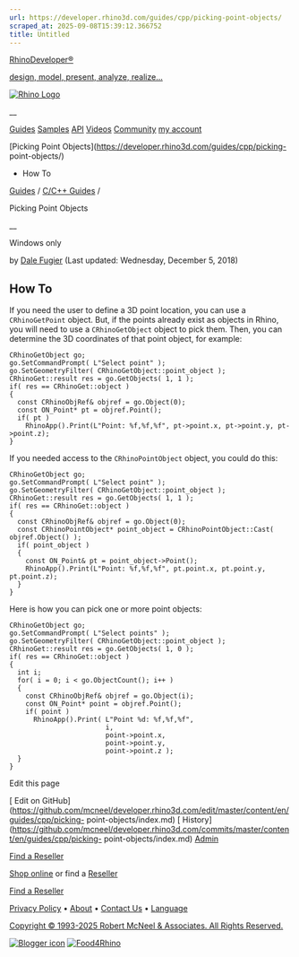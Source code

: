 ```yaml
---
url: https://developer.rhino3d.com/guides/cpp/picking-point-objects/
scraped_at: 2025-09-08T15:39:12.366752
title: Untitled
---
```


[RhinoDeveloper®](/)

[design, model, present, analyze, realize...](/)

[![Rhino Logo](https://developer.rhino3d.com/images/rhinodevlogo.png)](/)

__

[Guides](https://developer.rhino3d.com/guides)
[Samples](https://developer.rhino3d.com/samples)
[API](https://developer.rhino3d.com/api)
[Videos](https://developer.rhino3d.com/videos)
[Community](https://discourse.mcneel.com/c/rhino-developer) [my account
](https://www.rhino3d.com/my-account/ "Manage your account, licenses, and
teams")

[Picking Point Objects](https://developer.rhino3d.com/guides/cpp/picking-
point-objects/)

  * How To

[Guides](https://developer.rhino3d.com/en/guides/) / [C/C++
Guides](https://developer.rhino3d.com/en/guides/cpp/) /

Picking Point Objects

__

Windows only

by [Dale Fugier](https://discourse.mcneel.com/u/dale/) (Last updated:
Wednesday, December 5, 2018)

## How To

If you need the user to define a 3D point location, you can use a
`CRhinoGetPoint` object. But, if the points already exist as objects in Rhino,
you will need to use a `CRhinoGetObject` object to pick them. Then, you can
determine the 3D coordinates of that point object, for example:

    
    
    CRhinoGetObject go;
    go.SetCommandPrompt( L"Select point" );
    go.SetGeometryFilter( CRhinoGetObject::point_object );
    CRhinoGet::result res = go.GetObjects( 1, 1 );
    if( res == CRhinoGet::object )
    {
      const CRhinoObjRef& objref = go.Object(0);
      const ON_Point* pt = objref.Point();
      if( pt )
        RhinoApp().Print(L"Point: %f,%f,%f", pt->point.x, pt->point.y, pt->point.z);
    }
    

If you needed access to the `CRhinoPointObject` object, you could do this:

    
    
    CRhinoGetObject go;
    go.SetCommandPrompt( L"Select point" );
    go.SetGeometryFilter( CRhinoGetObject::point_object );
    CRhinoGet::result res = go.GetObjects( 1, 1 );
    if( res == CRhinoGet::object )
    {
      const CRhinoObjRef& objref = go.Object(0);
      const CRhinoPointObject* point_object = CRhinoPointObject::Cast( objref.Object() );
      if( point_object )
      {
        const ON_Point& pt = point_object->Point();
        RhinoApp().Print(L"Point: %f,%f,%f", pt.point.x, pt.point.y, pt.point.z);
      }
    }
    

Here is how you can pick one or more point objects:

    
    
    CRhinoGetObject go;
    go.SetCommandPrompt( L"Select points" );
    go.SetGeometryFilter( CRhinoGetObject::point_object );
    CRhinoGet::result res = go.GetObjects( 1, 0 );
    if( res == CRhinoGet::object )
    {
      int i;
      for( i = 0; i < go.ObjectCount(); i++ )
      {
        const CRhinoObjRef& objref = go.Object(i);
        const ON_Point* point = objref.Point();
        if( point )
          RhinoApp().Print( L"Point %d: %f,%f,%f",
                            i,
                            point->point.x,
                            point->point.y,
                            point->point.z );
      }
    }
    

Edit this page

[ Edit on
GitHub](https://github.com/mcneel/developer.rhino3d.com/edit/master/content/en/guides/cpp/picking-
point-objects/index.md) [
History](https://github.com/mcneel/developer.rhino3d.com/commits/master/content/en/guides/cpp/picking-
point-objects/index.md) [ Admin](https://developer.rhino3d.com/admin)

[Find a Reseller](https://www.rhino3d.com/sales)

[Shop online](https://www.rhino3d.com/store) or find a
[Reseller](https://www.rhino3d.com/sales)

[Find a Reseller](https://www.rhino3d.com/sales)

[Privacy Policy](https://www.rhino3d.com/privacy) •
[About](https://www.rhino3d.com/mcneel/about) • [Contact
Us](https://www.rhino3d.com/mcneel/contact) • [
Language](https://www.rhino3d.com/language "Change to a different region or
language")

[Copyright © 1993-2025 Robert McNeel & Associates. All Rights
Reserved.](https://www.rhino3d.com/mcneel/about)

[](https://www.facebook.com/McNeelRhinoceros/)
[](https://twitter.com/bobmcneel) [](https://www.linkedin.com/groups/75313/)
[](https://www.youtube.com/user/RhinoGuide/videos) [](https://vimeo.com/rhino)
[![Blogger
icon](https://developer.rhino3d.com/images/blogger.svg)](http://blog.rhino3d.com/)
[![Food4Rhino](https://developer.rhino3d.com/images/f4r_icon_01.svg)](https://www.food4rhino.com)

